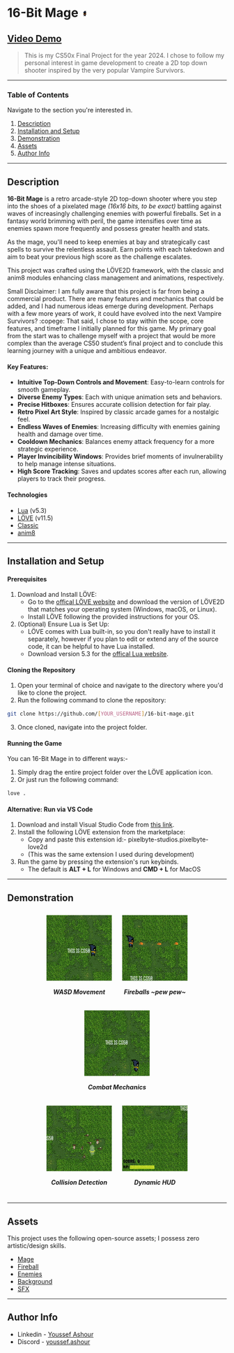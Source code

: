 # 16-Bit Mage ![project image](assets/for-readme/project-image.png)

## [Video Demo](https://youtu.be/sGosR8WadHg)

> This is my CS50x Final Project for the year 2024. I chose to follow my personal interest in game development to create a 2D top down shooter inspired by the very popular Vampire Survivors.

---

### Table of Contents
Navigate to the section you're interested in.

1. [Description](#description)
2. [Installation and Setup](#installation-and-setup)
3. [Demonstration](#demonstration)
4. [Assets](#assets)
5. [Author Info](#author-info)

---

## Description

**16-Bit Mage** is a retro arcade-style 2D top-down shooter where you step into the shoes of a pixelated mage *(16x16 bits, to be exact)* battling against waves of increasingly challenging enemies with powerful fireballs. Set in a fantasy world brimming with peril, the game intensifies over time as enemies spawn more frequently and possess greater health and stats.

As the mage, you'll need to keep enemies at bay and strategically cast spells to survive the relentless assault. Earn points with each takedown and aim to beat your previous high score as the challenge escalates.

This project was crafted using the LÖVE2D framework, with the classic and anim8 modules enhancing class management and animations, respectively.

Small Disclaimer: 
I am fully aware that this project is far from being a commercial product. There are many features and mechanics that could be added, and I had numerous ideas emerge during development. Perhaps with a few more years of work, it could have evolved into the next Vampire Survivors? :copege:
That said, I chose to stay within the scope, core features, and timeframe I initially planned for this game. My primary goal from the start was to challenge myself with a project that would be more complex than the average CS50 student’s final project and to conclude this learning journey with a unique and ambitious endeavor.

#### Key Features:
- **Intuitive Top-Down Controls and Movement**: Easy-to-learn controls for smooth gameplay.
- **Diverse Enemy Types**: Each with unique animation sets and behaviors.
- **Precise Hitboxes**: Ensures accurate collision detection for fair play.
- **Retro Pixel Art Style**: Inspired by classic arcade games for a nostalgic feel.
- **Endless Waves of Enemies**: Increasing difficulty with enemies gaining health and damage over time.
- **Cooldown Mechanics**: Balances enemy attack frequency for a more strategic experience.
- **Player Invincibility Windows**: Provides brief moments of invulnerability to help manage intense situations.
- **High Score Tracking**: Saves and updates scores after each run, allowing players to track their progress.


#### Technologies

- [Lua](https://www.lua.org) (v5.3)
- [LÖVE](https://www.love2d.org) (v11.5)
- [Classic](https://github.com/rxi/classic)
- [anim8](https://github.com/kikito/anim8)

---

## Installation and Setup

#### Prerequisites
1. Download and Install LÖVE:
    - Go to the [offical LÖVE website](https://www.love2d.org) and download the version of LÖVE2D that matches your operating system (Windows, macOS, or Linux).
    - Install LÖVE following the provided instructions for your OS.
2. (Optional) Ensure Lua is Set Up:
    - LÖVE comes with Lua built-in, so you don't really have to install it separately, however if you plan to edit or extend any of the source code, it can be helpful to have Lua installed.
    - Download version 5.3 for the [offical Lua website](https://www.lua.org/download.html).

#### Cloning the Repository
1. Open your terminal of choice and navigate to the directory where you'd like to clone the project.
2. Run the following command to clone the repository:
```bash
git clone https://github.com/[YOUR_USERNAME]/16-bit-mage.git
```
3. Once cloned, navigate into the project folder.

#### Running the Game
You can 16-Bit Mage in to different ways:-
1. Simply drag the entire project folder over the LÖVE application icon.
2. Or just run the following command:
```bash
love .
```

#### Alternative: Run via VS Code
1. Download and install Visual Studio Code from [this link](https://code.visualstudio.com).
2. Install the following LÖVE extension from the marketplace:
    - Copy and paste this extension id:- pixelbyte-studios.pixelbyte-love2d
    - (This was the same extension I used during development)
3. Run the game by pressing the extension's run keybinds.
    - The default is **ALT + L** for Windows and **CMD + L** for MacOS

---

## Demonstration

<div align="center">
  <div style="display: inline-block; text-align: center; margin: 10px;">
    <img src="assets/for-readme/WASD.gif" alt="Movement" width="150"/>
    <p><b><i>WASD Movement</b></i></p>
  </div>
  <div style="display: inline-block; text-align: center; margin: 10px;">
    <img src="assets/for-readme/fireballs.gif" alt="Fireballs" width="150"/>
    <p><b><i>Fireballs ~pew pew~</b></i></p>
  </div>
  <div style="display: inline-block; text-align: center; margin: 10px;">
    <img src="assets/for-readme/combat.gif" alt="Enemies" width="150"/>
    <p><b><i>Combat Mechanics</b></i></p>
  </div>
</div>

<div align="center">
  <div style="display: inline-block; text-align: center; margin: 10px;">
    <img src="assets/for-readme/collisions.gif" alt="Collision Detection" width="150"/>
    <p><b><i>Collision Detection</b></i></p>
  </div>
  <div style="display: inline-block; text-align: center; margin: 10px;">
    <img src="assets/for-readme/hud.gif" alt="Dynamic HUD" width="150"/>
    <p><b><i>Dynamic HUD</b></i></p>
  </div>
</div>


---

## Assets
This project uses the following open-source assets; I possess zero artistic/design skills.
- [Mage](https://opengameart.org/content/16x16-mage)
- [Fireball](https://opengameart.org/content/pixel-art-spells)
- [Enemies](https://luizmelo.itch.io/monsters-creatures-fantasy)
- [Background](https://www.deviantart.com/txturs/art/Grass-Pixel-Art-Textures-512954148)
- [SFX](https://opengameart.org/content/512-sound-effects-8-bit-style)

---

## Author Info

- Linkedin - [Youssef Ashour](www.linkedin.com/in/youssef-ashour-596476310)
- Discord - [youssef.ashour](discordapp.com/users/428473626967146497)
  
